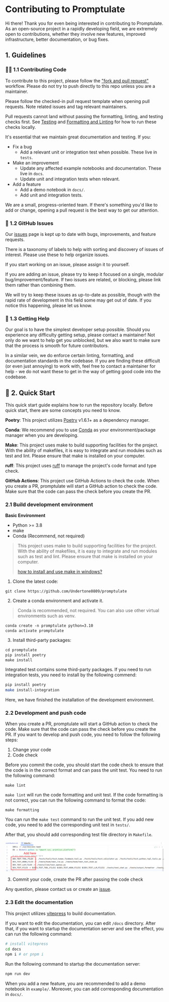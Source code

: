 # Contributing to Promptulate

Hi there! Thank you for even being interested in contributing to Promptulate. As an open-source project in a rapidly developing field, we are extremely open to contributions, whether they involve new features, improved infrastructure, better documentation, or bug fixes.

## 1. Guidelines

### 👩‍💻 1.1 Contributing Code

To contribute to this project, please follow the ["fork and pull request"](https://docs.github.com/en/get-started/quickstart/contributing-to-projects) workflow.
Please do not try to push directly to this repo unless you are a maintainer.

Please follow the checked-in pull request template when opening pull requests. Note related issues and tag relevant
maintainers.

Pull requests cannot land without passing the formatting, linting, and testing checks first. See [Testing](#testing) and
[Formatting and Linting](#formatting-and-linting) for how to run these checks locally.

It's essential that we maintain great documentation and testing. If you:
- Fix a bug
  - Add a relevant unit or integration test when possible. These live in `tests`.
- Make an improvement
  - Update any affected example notebooks and documentation. These live in `docs`.
  - Update unit and integration tests when relevant.
- Add a feature
  - Add a demo notebook in `docs/`.
  - Add unit and integration tests.

We are a small, progress-oriented team. If there's something you'd like to add or change, opening a pull request is the
best way to get our attention.

### 🚩 1.2 GitHub Issues

Our [issues](https://github.com/Undertone0809/promptulate/issues) page is kept up to date with bugs, improvements, and feature requests.

There is a taxonomy of labels to help with sorting and discovery of issues of interest. Please use these to help organize issues.

If you start working on an issue, please assign it to yourself.

If you are adding an issue, please try to keep it focused on a single, modular bug/improvement/feature.
If two issues are related, or blocking, please link them rather than combining them.

We will try to keep these issues as up-to-date as possible, though
with the rapid rate of development in this field some may get out of date.
If you notice this happening, please let us know.

### 🙋 1.3 Getting Help

Our goal is to have the simplest developer setup possible. Should you experience any difficulty getting setup, please
contact a maintainer! Not only do we want to help get you unblocked, but we also want to make sure that the process is
smooth for future contributors.

In a similar vein, we do enforce certain linting, formatting, and documentation standards in the codebase.
If you are finding these difficult (or even just annoying) to work with, feel free to contact a maintainer for help -
we do not want these to get in the way of getting good code into the codebase.

## 🚀 2. Quick Start

This quick start guide explains how to run the repository locally. Before quick start, there are some concepts you need to know.

**Poetry**: This project utilizes [Poetry](https://python-poetry.org/) v1.6.1+ as a dependency manager.

**Conda**: We recommend you to use [Conda](https://docs.conda.io/en/latest/) as your environment/package manager when you are developing.

**Make**: This project uses make to build supporting facilities for the project. With the ability of makefiles, it is easy to integrate and run modules such as test and lint. Please ensure that make is installed on your computer.

**ruff**: This project uses [ruff](https://docs.astral.sh/ruff/) to manage the project's code format and type check. 

**GitHub Actions**: This project use GitHub Actions to check the code. When you create a PR, promptulate will start a GitHub action to check the code. Make sure that the code can pass the check before you create the PR. 

### 2.1 Build development environment

**Basic Environment**
- Python >= 3.8
- make
- Conda (Recommend, not required)

> This project uses make to build supporting facilities for the project. With the ability of makefiles, it is easy to integrate and run modules such as test and lint. Please ensure that make is installed on your computer.
> 
> [how to install and use make in windows?](https://stackoverflow.com/questions/32127524/how-to-install-and-use-make-in-windows)

1. Clone the latest code: 

```shell
git clone https://github.com/Undertone0809/promptulate 
```

2. Create a conda environment and activate it.

> Conda is recommended, not required. You can also use other virtual environments such as venv.

```shell
conda create -n promptulate python=3.10
conda activate promptulate
```

3. Install third-party packages:

```shell
cd promptulate
pip install poetry
make install
```

Integrated test contains some third-party packages. If you need to run integration tests, you need to install by the following commend:

```bash
pip install poetry
make install-integration 
```

Here, we have finished the installation of the development environment. 

### 2.2 Development and push code

When you create a PR, promptulate will start a GitHub action to check the code. Make sure that the code can pass the check before you create the PR. If you want to develop and push code, you need to follow the following steps:

1. Change your code
2. Code check

Before you commit the code, you should start the code check to ensure that the code is in the correct format and can pass the unit test. You need to run the following command:

```shell
make lint
```

`make lint` will run the code formatting and unit test. If the code formatting is not correct, you can run the following command to format the code:

```shell
make formatting
```

You can run the `make test` command to run the unit test. If you add new code, you need to add the corresponding unit test in `tests/`.

After that, you should add corresponding test file directory in `Makefile`.

![img.png](../images/add_test_file_in_makefile.png)

3. Commit your code, create the PR after passing the code check

Any question, please contact us or create an [issue](https://github.com/Undertone0809/promptulate/issues).

### 2.3 Edit the documentation

This project utilizes [vitepress](https://vitepress.dev/) to build documentation. 

If you want to edit the documentation, you can edit `/docs` directory. After that, if you want to startup the documentation server and see the effect, you can run the following command:

```bash
# install vitepress
cd docs
npm i # or pnpm i
```

Run the following command to startup the documentation server:

```bash
npm run dev
```

When you add a new feature, you are recommended to add a demo notebook in `example/`. Moreover, you can add corresponding documentation in `docs/`.